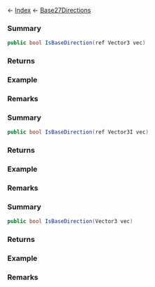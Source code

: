 ← [Index](Api-Index) ← [Base27Directions](VRageMath.Base27Directions)

### Summary

```csharp
public bool IsBaseDirection(ref Vector3 vec)
```

### Returns

### Example

### Remarks

### Summary

```csharp
public bool IsBaseDirection(ref Vector3I vec)
```

### Returns

### Example

### Remarks

### Summary

```csharp
public bool IsBaseDirection(Vector3 vec)
```

### Returns

### Example

### Remarks

